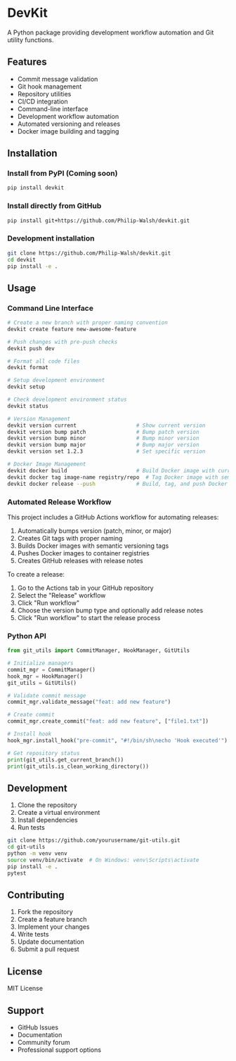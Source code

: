 # DevKit

A Python package providing development workflow automation and Git utility functions.

## Features

- Commit message validation
- Git hook management
- Repository utilities
- CI/CD integration
- Command-line interface
- Development workflow automation
- Automated versioning and releases
- Docker image building and tagging

## Installation

### Install from PyPI (Coming soon)

```bash
pip install devkit
```

### Install directly from GitHub

```bash
pip install git+https://github.com/Philip-Walsh/devkit.git
```

### Development installation

```bash
git clone https://github.com/Philip-Walsh/devkit.git
cd devkit
pip install -e .
```

## Usage

### Command Line Interface

```bash
# Create a new branch with proper naming convention
devkit create feature new-awesome-feature

# Push changes with pre-push checks
devkit push dev

# Format all code files
devkit format

# Setup development environment
devkit setup

# Check development environment status
devkit status

# Version Management
devkit version current                   # Show current version
devkit version bump patch                # Bump patch version
devkit version bump minor                # Bump minor version
devkit version bump major                # Bump major version
devkit version set 1.2.3                 # Set specific version

# Docker Image Management
devkit docker build                      # Build Docker image with current version
devkit docker tag image-name registry/repo  # Tag Docker image with semantic versions
devkit docker release --push             # Build, tag, and push Docker image
```

### Automated Release Workflow

This project includes a GitHub Actions workflow for automating releases:

1. Automatically bumps version (patch, minor, or major)
2. Creates Git tags with proper naming
3. Builds Docker images with semantic versioning tags
4. Pushes Docker images to container registries
5. Creates GitHub releases with release notes

To create a release:
1. Go to the Actions tab in your GitHub repository
2. Select the "Release" workflow
3. Click "Run workflow"
4. Choose the version bump type and optionally add release notes
5. Click "Run workflow" to start the release process

### Python API

```python
from git_utils import CommitManager, HookManager, GitUtils

# Initialize managers
commit_mgr = CommitManager()
hook_mgr = HookManager()
git_utils = GitUtils()

# Validate commit message
commit_mgr.validate_message("feat: add new feature")

# Create commit
commit_mgr.create_commit("feat: add new feature", ["file1.txt"])

# Install hook
hook_mgr.install_hook("pre-commit", "#!/bin/sh\necho 'Hook executed'")

# Get repository status
print(git_utils.get_current_branch())
print(git_utils.is_clean_working_directory())
```

## Development

1. Clone the repository
2. Create a virtual environment
3. Install dependencies
4. Run tests

```bash
git clone https://github.com/yourusername/git-utils.git
cd git-utils
python -m venv venv
source venv/bin/activate  # On Windows: venv\Scripts\activate
pip install -e .
pytest
```

## Contributing

1. Fork the repository
2. Create a feature branch
3. Implement your changes
4. Write tests
5. Update documentation
6. Submit a pull request

## License

MIT License

## Support

- GitHub Issues
- Documentation
- Community forum
- Professional support options
